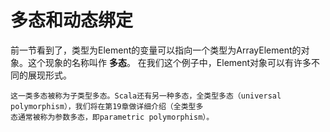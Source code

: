 多态和动态绑定
===================================================================================
前一节看到了，类型为Element的变量可以指向一个类型为ArrayElement的对象。这个现象的名称叫作 **多态**。
在我们这个例子中，Element对象可以有许多不同的展现形式。
```
这一类多态被称为子类型多态。Scala还有另一种多态，全类型多态（universal polymorphism），我们将在第19章做详细介绍（全类型多
态通常被称为参数多态，即parametric polymorphism）。
```